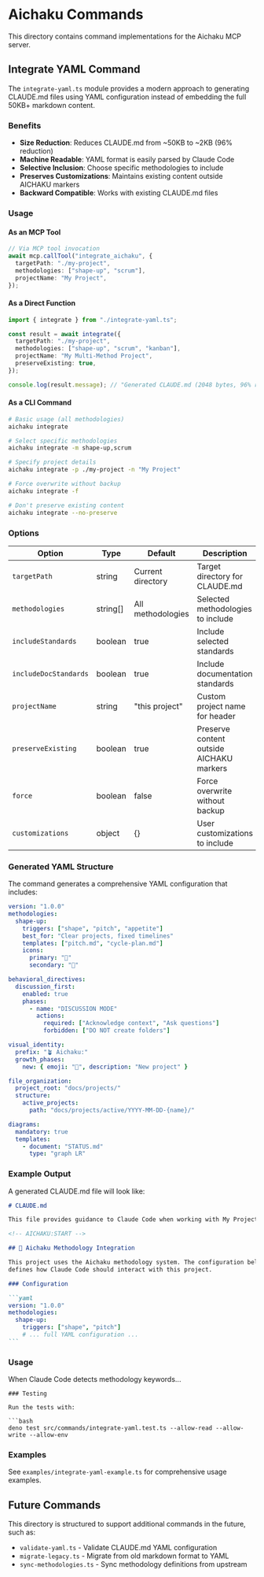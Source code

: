 # Aichaku Commands

This directory contains command implementations for the Aichaku MCP server.

## Integrate YAML Command

The `integrate-yaml.ts` module provides a modern approach to generating
CLAUDE.md files using YAML configuration instead of embedding the full 50KB+
markdown content.

### Benefits

- **Size Reduction**: Reduces CLAUDE.md from ~50KB to ~2KB (96% reduction)
- **Machine Readable**: YAML format is easily parsed by Claude Code
- **Selective Inclusion**: Choose specific methodologies to include
- **Preserves Customizations**: Maintains existing content outside AICHAKU
  markers
- **Backward Compatible**: Works with existing CLAUDE.md files

### Usage

#### As an MCP Tool

```typescript
// Via MCP tool invocation
await mcp.callTool("integrate_aichaku", {
  targetPath: "./my-project",
  methodologies: ["shape-up", "scrum"],
  projectName: "My Project",
});
```

#### As a Direct Function

```typescript
import { integrate } from "./integrate-yaml.ts";

const result = await integrate({
  targetPath: "./my-project",
  methodologies: ["shape-up", "scrum", "kanban"],
  projectName: "My Multi-Method Project",
  preserveExisting: true,
});

console.log(result.message); // "Generated CLAUDE.md (2048 bytes, 96% reduction)"
```

#### As a CLI Command

```bash
# Basic usage (all methodologies)
aichaku integrate

# Select specific methodologies
aichaku integrate -m shape-up,scrum

# Specify project details
aichaku integrate -p ./my-project -n "My Project"

# Force overwrite without backup
aichaku integrate -f

# Don't preserve existing content
aichaku integrate --no-preserve
```

### Options

| Option                | Type     | Default           | Description                              |
| --------------------- | -------- | ----------------- | ---------------------------------------- |
| `targetPath`          | string   | Current directory | Target directory for CLAUDE.md           |
| `methodologies`       | string[] | All methodologies | Selected methodologies to include        |
| `includeStandards`    | boolean  | true              | Include selected standards               |
| `includeDocStandards` | boolean  | true              | Include documentation standards          |
| `projectName`         | string   | "this project"    | Custom project name for header           |
| `preserveExisting`    | boolean  | true              | Preserve content outside AICHAKU markers |
| `force`               | boolean  | false             | Force overwrite without backup           |
| `customizations`      | object   | {}                | User customizations to include           |

### Generated YAML Structure

The command generates a comprehensive YAML configuration that includes:

```yaml
version: "1.0.0"
methodologies:
  shape-up:
    triggers: ["shape", "pitch", "appetite"]
    best_for: "Clear projects, fixed timelines"
    templates: ["pitch.md", "cycle-plan.md"]
    icons:
      primary: "🎯"
      secondary: "🔨"

behavioral_directives:
  discussion_first:
    enabled: true
    phases:
      - name: "DISCUSSION MODE"
        actions:
          required: ["Acknowledge context", "Ask questions"]
          forbidden: ["DO NOT create folders"]

visual_identity:
  prefix: "🪴 Aichaku:"
  growth_phases:
    new: { emoji: "🌱", description: "New project" }

file_organization:
  project_root: "docs/projects/"
  structure:
    active_projects:
      path: "docs/projects/active/YYYY-MM-DD-{name}/"

diagrams:
  mandatory: true
  templates:
    - document: "STATUS.md"
      type: "graph LR"
```

### Example Output

A generated CLAUDE.md file will look like:

````markdown
# CLAUDE.md

This file provides guidance to Claude Code when working with My Project.

<!-- AICHAKU:START -->

## 🎯 Aichaku Methodology Integration

This project uses the Aichaku methodology system. The configuration below
defines how Claude Code should interact with this project.

### Configuration

```yaml
version: "1.0.0"
methodologies:
  shape-up:
    triggers: ["shape", "pitch"]
    # ... full YAML configuration ...
```
````

### Usage

When Claude Code detects methodology keywords...

<!-- AICHAKU:END -->

````
### Testing

Run the tests with:

```bash
deno test src/commands/integrate-yaml.test.ts --allow-read --allow-write --allow-env
````

### Examples

See `examples/integrate-yaml-example.ts` for comprehensive usage examples.

## Future Commands

This directory is structured to support additional commands in the future, such
as:

- `validate-yaml.ts` - Validate CLAUDE.md YAML configuration
- `migrate-legacy.ts` - Migrate from old markdown format to YAML
- `sync-methodologies.ts` - Sync methodology definitions from upstream
